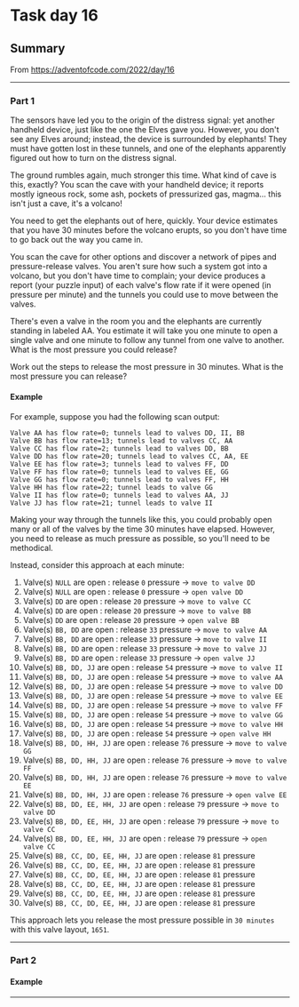 # Task day 16

## Summary

From https://adventofcode.com/2022/day/16

---

### Part 1

The sensors have led you to the origin of the distress signal: yet another handheld device, just like the one the Elves gave you. However, you don't see any Elves around; instead, the device is surrounded by elephants! They must have gotten lost in these tunnels, and one of the elephants apparently figured out how to turn on the distress signal.

The ground rumbles again, much stronger this time. What kind of cave is this, exactly? You scan the cave with your handheld device; it reports mostly igneous rock, some ash, pockets of pressurized gas, magma... this isn't just a cave, it's a volcano!

You need to get the elephants out of here, quickly. Your device estimates that you have 30 minutes before the volcano erupts, so you don't have time to go back out the way you came in.

You scan the cave for other options and discover a network of pipes and pressure-release valves. You aren't sure how such a system got into a volcano, but you don't have time to complain; your device produces a report (your puzzle input) of each valve's flow rate if it were opened (in pressure per minute) and the tunnels you could use to move between the valves.

There's even a valve in the room you and the elephants are currently standing in labeled AA. You estimate it will take you one minute to open a single valve and one minute to follow any tunnel from one valve to another. What is the most pressure you could release?

Work out the steps to release the most pressure in 30 minutes. What is the most pressure you can release?

#### Example

For example, suppose you had the following scan output:
```
Valve AA has flow rate=0; tunnels lead to valves DD, II, BB
Valve BB has flow rate=13; tunnels lead to valves CC, AA
Valve CC has flow rate=2; tunnels lead to valves DD, BB
Valve DD has flow rate=20; tunnels lead to valves CC, AA, EE
Valve EE has flow rate=3; tunnels lead to valves FF, DD
Valve FF has flow rate=0; tunnels lead to valves EE, GG
Valve GG has flow rate=0; tunnels lead to valves FF, HH
Valve HH has flow rate=22; tunnel leads to valve GG
Valve II has flow rate=0; tunnels lead to valves AA, JJ
Valve JJ has flow rate=21; tunnel leads to valve II
```

Making your way through the tunnels like this, you could probably open many or all of the valves by the time 30 minutes have elapsed. However, you need to release as much pressure as possible, so you'll need to be methodical. 

Instead, consider this approach at each minute:

1. Valve(s) `NULL` are open : release `0` pressure  -> `move to valve DD`
1. Valve(s) `NULL` are open : release `0` pressure  -> `open valve DD`
1. Valve(s) `DD` are open : release `20` pressure -> `move to valve CC`
1. Valve(s) `DD` are open : release `20` pressure -> `move to valve BB`
1. Valve(s) `DD` are open : release `20` pressure -> `open valve BB`
1. Valve(s) `BB, DD` are open : release `33` pressure -> `move to valve AA`
1. Valve(s) `BB, DD` are open : release `33` pressure -> `move to valve II`
1. Valve(s) `BB, DD` are open : release `33` pressure -> `move to valve JJ`
1. Valve(s) `BB, DD` are open : release `33` pressure -> `open valve JJ`
1. Valve(s) `BB, DD, JJ` are open : release `54` pressure -> `move to valve II`
1. Valve(s) `BB, DD, JJ` are open : release `54` pressure -> `move to valve AA`
1. Valve(s) `BB, DD, JJ` are open : release `54` pressure -> `move to valve DD`
1. Valve(s) `BB, DD, JJ` are open : release `54` pressure -> `move to valve EE`
1. Valve(s) `BB, DD, JJ` are open : release `54` pressure -> `move to valve FF`
1. Valve(s) `BB, DD, JJ` are open : release `54` pressure -> `move to valve GG`
1. Valve(s) `BB, DD, JJ` are open : release `54` pressure -> `move to valve HH`
1. Valve(s) `BB, DD, JJ` are open : release `54` pressure -> `open valve HH`
1. Valve(s) `BB, DD, HH, JJ` are open : release `76` pressure -> `move to valve GG`
1. Valve(s) `BB, DD, HH, JJ` are open : release `76` pressure -> `move to valve FF`
1. Valve(s) `BB, DD, HH, JJ` are open : release `76` pressure -> `move to valve EE`
1. Valve(s) `BB, DD, HH, JJ` are open : release `76` pressure -> `open valve EE`
1. Valve(s) `BB, DD, EE, HH, JJ` are open : release `79` pressure -> `move to valve DD`
1. Valve(s) `BB, DD, EE, HH, JJ` are open : release `79` pressure -> `move to valve CC`
1. Valve(s) `BB, DD, EE, HH, JJ` are open : release `79` pressure -> `open valve CC`
1. Valve(s) `BB, CC, DD, EE, HH, JJ` are open : release `81` pressure
1. Valve(s) `BB, CC, DD, EE, HH, JJ` are open : release `81` pressure
1. Valve(s) `BB, CC, DD, EE, HH, JJ` are open : release `81` pressure
1. Valve(s) `BB, CC, DD, EE, HH, JJ` are open : release `81` pressure
1. Valve(s) `BB, CC, DD, EE, HH, JJ` are open : release `81` pressure
1. Valve(s) `BB, CC, DD, EE, HH, JJ` are open : release `81` pressure

This approach lets you release the most pressure possible in `30 minutes` with this valve layout, `1651`.

---

### Part 2


#### Example



___


